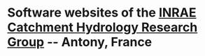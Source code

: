 # Software websites of the [INRAE Catchment Hydrology Research Group](https://webgr.inrae.fr/en/home/) -- Antony, France

